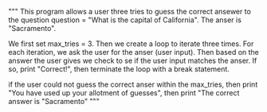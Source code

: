 """ 
This program allows a user three tries to guess the correct ansewer to the question 
question = "What is the capital of California". The anser is "Sacramento".

We first set max_tries = 3. Then we create a loop to iterate three times. For each iteration, 
we ask the user for the anser (user input). Then based on the answer the user gives we check
to se if the user input matches the anser. If so, print "Correct!", then terminate the loop with a 
break statement.

if the user could not guess the correct anser within the max_tries, then print 
"You have used up your allotment of guesses", then print "The correct answer is "Sacramento" 
"""